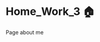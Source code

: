 # Home_Work_3 &#127968;
Page about me



<a href="https://gareet.github.io/my-cv-page/" target="_blank">
